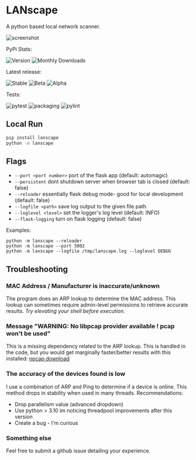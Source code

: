 # LANscape
A python based local network scanner.

![screenshot](https://github.com/user-attachments/assets/7d77741e-3bad-4b6b-a33f-6a392adde23f)


PyPi Stats: 

![Version](https://img.shields.io/pypi/v/lanscape)
![Monthly Downloads](https://img.shields.io/pypi/dm/lanscape)

Latest release: 

![Stable](https://img.shields.io/github/v/tag/mdennis281/LANScape?filter=releases%2F*&label=Stable)
![Beta](https://img.shields.io/github/v/tag/mdennis281/LANScape?filter=pre-releases%2F*b*&label=Beta)
![Alpha](https://img.shields.io/github/v/tag/mdennis281/LANScape?filter=pre-releases%2F*a*&label=Alpha)

Tests: 

![pytest](https://img.shields.io/github/actions/workflow/status/mdennis281/LANscape/test.yml?branch=main&label=pytest) 
![packaging](https://img.shields.io/github/actions/workflow/status/mdennis281/LANscape/test-package.yml?label=packaging) 
![pylint](https://img.shields.io/github/actions/workflow/status/mdennis281/LANscape/pylint.yml?branch=main&label=pylint)


## Local Run
```sh
pip install lanscape
python -m lanscape
```

## Flags
 - `--port <port number>` port of the flask app (default: automagic)
 - `--persistent` dont shutdown server when browser tab is closed (default: false)
 - `--reloader` essentially flask debug mode- good for local development (default: false)
 - `--logfile <path>` save log output to the given file path
 - `--loglevel <level>` set the logger's log level (default: INFO)
 - `--flask-logging` turn on flask logging (default: false)

Examples:
```shell
python -m lanscape --reloader
python -m lanscape --port 5002
python -m lanscape --logfile /tmp/lanscape.log --loglevel DEBUG
```

## Troubleshooting

### MAC Address / Manufacturer is inaccurate/unknown
The program does an ARP lookup to determine the MAC address. This lookup
can sometimes require admin-level permissions to retrieve accurate results.
*Try elevating your shell before execution.*

### Message "WARNING: No libpcap provider available ! pcap won't be used"
This is a missing dependency related to the ARP lookup. This is handled in the code, but you would get marginally faster/better results with this installed: [npcap download](https://npcap.com/#download)

### The accuracy of the devices found is low
I use a combination of ARP and Ping to determine if a device is online. This method drops in stability when used in many threads. 
Recommendations:

  - Drop parallelism value (advanced dropdown)
  - Use python > 3.10 im noticing threadpool improvements after this version
  - Create a bug - I'm curious


### Something else
Feel free to submit a github issue detailing your experience.



